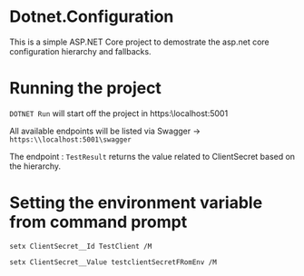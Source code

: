 # Dotnet.Configuration

This is a simple ASP.NET Core project to demostrate the asp.net core configuration hierarchy and fallbacks.

# Running the project 

``` DOTNET Run ``` will start off the project in https:\\localhost:5001

All available endpoints will be listed via Swagger -> ```https:\\localhost:5001\swagger```

The endpoint : ```TestResult``` returns the value related to ClientSecret based on the hierarchy.

#  Setting the environment variable from command prompt

```setx ClientSecret__Id TestClient /M```

```setx ClientSecret__Value testclientSecretFRomEnv /M```
